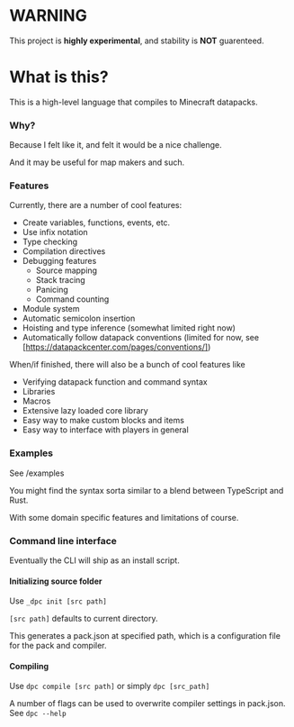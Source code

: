 # WARNING
This project is **highly experimental**, and stability is **NOT** guarenteed.

# What is this?
This is a high-level language that compiles to Minecraft datapacks.

### Why?
Because I felt like it, and felt it would be a nice challenge.

And it may be useful for map makers and such.

### Features
Currently, there are a number of cool features:
- Create variables, functions, events, etc.
- Use infix notation
- Type checking
- Compilation directives
- Debugging features
  - Source mapping
  - Stack tracing
  - Panicing
  - Command counting
- Module system
- Automatic semicolon insertion
- Hoisting and type inference (somewhat limited right now)
- Automatically follow datapack conventions (limited for now, see [https://datapackcenter.com/pages/conventions/])

When/if finished, there will also be a bunch of cool features like
- Verifying datapack function and command syntax
- Libraries
- Macros
- Extensive lazy loaded core library
- Easy way to make custom blocks and items
- Easy way to interface with players in general

### Examples
See /examples

You might find the syntax sorta similar to a blend between TypeScript and Rust.

With some domain specific features and limitations of course.

### Command line interface
Eventually the CLI will ship as an install script.

#### Initializing source folder
Use `_dpc init [src path]`

`[src path]` defaults to current directory.

This generates a pack.json at specified path,
which is a configuration file for the pack and compiler.

#### Compiling
Use `dpc compile [src path]` or simply `dpc [src_path]`

A number of flags can be used to overwrite compiler settings in pack.json. See `dpc --help`
